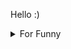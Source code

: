 

Hello :)  <details>

<summary>For Funny</summary>




<!--START_SECTION:waka-->
![Code Time](http://img.shields.io/badge/Code%20Time-169%20hrs%2044%20mins-blue)

![Profile Views](http://img.shields.io/badge/Profile%20Views-1-blue)

**🐱 My GitHub Data** 

> 🏆 530 Contributions in the Year 2022
 > 
> 📦 76.3 kB Used in GitHub's Storage 
 > 
> 💼 Opted to Hire
 > 
> 📜 48 Public Repositories 
 > 
> 🔑 1 Private Repository 
 > 
**I'm a Night 🦉** 

```text
🌞 Morning    79 commits     ████░░░░░░░░░░░░░░░░░░░░░   16.02% 
🌆 Daytime    150 commits    ███████░░░░░░░░░░░░░░░░░░   30.43% 
🌃 Evening    129 commits    ██████░░░░░░░░░░░░░░░░░░░   26.17% 
🌙 Night      135 commits    ██████░░░░░░░░░░░░░░░░░░░   27.38%

```
📅 **I'm Most Productive on Monday** 

```text
Monday       97 commits     █████░░░░░░░░░░░░░░░░░░░░   19.68% 
Tuesday      46 commits     ██░░░░░░░░░░░░░░░░░░░░░░░   9.33% 
Wednesday    68 commits     ███░░░░░░░░░░░░░░░░░░░░░░   13.79% 
Thursday     69 commits     ███░░░░░░░░░░░░░░░░░░░░░░   14.0% 
Friday       96 commits     ████░░░░░░░░░░░░░░░░░░░░░   19.47% 
Saturday     52 commits     ██░░░░░░░░░░░░░░░░░░░░░░░   10.55% 
Sunday       65 commits     ███░░░░░░░░░░░░░░░░░░░░░░   13.18%

```


📊 **This Week I Spent My Time On** 

```text
⌚︎ Time Zone: Europe/Istanbul

💬 Programming Languages: 
JavaScript               6 hrs 10 mins       ██████████████████████░░░   90.59% 
CSS                      29 mins             █░░░░░░░░░░░░░░░░░░░░░░░░   7.31% 
MDX                      7 mins              ░░░░░░░░░░░░░░░░░░░░░░░░░   1.74% 
XML                      1 min               ░░░░░░░░░░░░░░░░░░░░░░░░░   0.26% 
Other                    0 secs              ░░░░░░░░░░░░░░░░░░░░░░░░░   0.09%

🐱‍💻 Projects: 
maps-viewer              2 hrs 26 mins       █████████░░░░░░░░░░░░░░░░   35.8% 
memory-game              2 hrs 20 mins       ████████░░░░░░░░░░░░░░░░░   34.3% 
cv-builder               1 hr 14 mins        ████░░░░░░░░░░░░░░░░░░░░░   18.22% 
halid.dev                47 mins             ███░░░░░░░░░░░░░░░░░░░░░░   11.68%

```

**I Mostly Code in JavaScript** 

```text
JavaScript               19 repos            ████████████░░░░░░░░░░░░░   47.5% 
HTML                     7 repos             ████░░░░░░░░░░░░░░░░░░░░░   17.5% 
CSS                      6 repos             ███░░░░░░░░░░░░░░░░░░░░░░   15.0% 
Swift                    5 repos             ███░░░░░░░░░░░░░░░░░░░░░░   12.5% 
TypeScript               2 repos             █░░░░░░░░░░░░░░░░░░░░░░░░   5.0%

```



 Last Updated on 16/09/2022 18:57:04 UTC
<!--END_SECTION:waka-->

</details>
